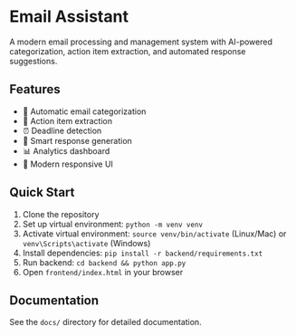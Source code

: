 # Email Assistant

A modern email processing and management system with AI-powered categorization, action item extraction, and automated response suggestions.

## Features

- 📧 Automatic email categorization
- 🎯 Action item extraction
- ⏰ Deadline detection
- 🔄 Smart response generation
- 📊 Analytics dashboard
- 🎨 Modern responsive UI

## Quick Start

1. Clone the repository
2. Set up virtual environment: `python -m venv venv`
3. Activate virtual environment: `source venv/bin/activate` (Linux/Mac) or `venv\Scripts\activate` (Windows)
4. Install dependencies: `pip install -r backend/requirements.txt`
5. Run backend: `cd backend && python app.py`
6. Open `frontend/index.html` in your browser

## Documentation

See the `docs/` directory for detailed documentation.
